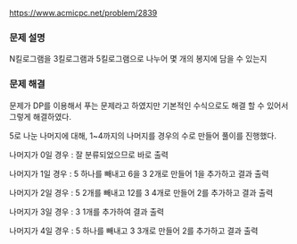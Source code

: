 https://www.acmicpc.net/problem/2839

### 문제 설명

N킬로그램을 3킬로그램과 5킬로그램으로 나누어 몇 개의 봉지에 담을 수 있는지 

### 문제 해결

문제가 DP를 이용해서 푸는 문제라고 하였지만 기본적인 수식으로도 해결 할 수 있어서 그렇게 해결하였다.

5로 나눈 나머지에 대해, 1~4까지의 나머지를 경우의 수로 만들어 풀이를 진행했다.

나머지가 0일 경우 : 잘 분류되었으므로 바로 출력

나머지가 1일 경우 : 5 하나를 빼내고 6을 3 2개로 만들어 1을 추가하고 결과 출력

나머지가 2일 경우 : 5 2개를 빼내고 12를 3 4개로 만들어 2를 추가하고 결과 출력

나머지가 3일 경우 : 3 1개를 추가하여 결과 출력

나머지가 4일 경우 : 5 하나를 빼내고 3 3개로 만들어 2를 추가하고 결과 출력
